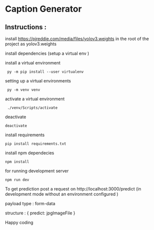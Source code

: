 # Caption Generator

## Instructions :

install https://pjreddie.com/media/files/yolov3.weights in the root of the project as yolov3.weights

install dependencies (setup a virtual env )

install a virtual environment

```
 py -m pip install --user virtualenv
```

setting up a virtual environments

```
 py -m venv venv
```

activate a virtual environment

```
 ./venv/Scripts/activate
```

deactivate

```
deactivate
```

install requirements

```
pip install requirements.txt
```

install npm dependecies

```
npm install
```

for running development server

```
npm run dev
```

To get prediction post a request on http://localhost:3000/predict (in development mode without an environment configured )

payload type : form-data

structure : { predict: jpgImageFile }

Happy coding
